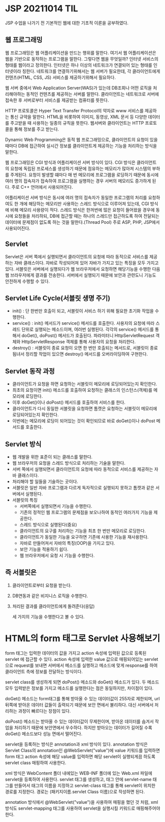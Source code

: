 # JSP 20211014 TIL

JSP 수업을 나가기 전 기본적인 웹에 대한 기초적 이론을 공부하였다.

## 웹 프로그래밍

웹 프로그래밍은 웹 어플리케이션을 만드는 행위를 말한다. 여기서 웹 어플리케이션은 웹을 기반으로 동작하는 프로그램을 말한다.
그렇다면 웹을 무엇일까? 인터넷 서비스의 형태를 웹이라고 정의한다. 인터넷은 하나 이상의 네트워크가 연결되어 있는 형태를 인터넷이라 칭한다.
네트워크를 연결하기위해서는 웹 서버가 필요한데, 각 클라이언트에게 컨텐츠(HTML, CSS, JS) 서비스를 제공하기위해서 필요하다.

웹 서버 중에서 Web Application Server(WAS)가 있는데 DB조회나 어떤 로직을 처리해야하는 동적인 컨텐츠를 제공하는 서버를 말한다.
클라이언트는 네트워크로 서버에 접속한 후 서버로부터 서비스를 제공받는 컴퓨터를 뜻한다.

HTTP 프로토콜은 Hyper Text Transfer Protocol의 약자로 www 서비스를 제공하는 통신 규약을 말한다. HTML을 비롯하여 이미지, 동영상,
XML 문서 등 다양한 데이터를 주고받을 때 사용하는 일종의 규칙을 뜻한다. 웹서버와 클라이언트는 HTTP 프로토콜을 통해 정보를 주고 받는다.

Dynamic Web Programming은 동적 웹 프로그래밍으로, 클라이언트의 요청이 있을 때마다 DB에 접근하여 실시간 정보를 클라이언트게 제공하는 기능을 처리하는 방식을 말한다.

웹 프로그래밍은 CGI 방식과 어플리케이션 서버 방식이 있다.
CGI 방식은 클라이언트의 요청에 독립된 프로세스를 생성하기 때문에 점유하는 메모리가 많아져 시스템의 부하를 주게된다.
요청이 발생할 떄마다 매 번 메모리에 프로그램을 로딩하기 때문에 동시에 여러 명의 접속자가 접속하여 프로그램을 실행하는 경우
서버의 메모리도 증가하게 된다. 주로 C++ 언어에서 사용되어진다.

어플리케이션 서버 방식은 동시에 여러 명의 접속자가 동일한 프로그램의 처리를 요청하여도 한 개에 해당하는 메모리만 사용하는
스레드 방식으로 이루어져 있는데, CGI 방식에 비해 메모리 사용량이 적다. 스레드 방식은 한꺼번에 많은 요청이 들어왔을 경우에
동시에 요청들을 처리하되, DB에 접근할 때는 하나의 스레드만 접근하도록 하여 전달되는 데이터에 문제점이 없도록 하는 것을 말한다.(Thread Pool)
주로 ASP, PHP, JSP에서 사용되어진다.

## Servlet

Servlet은 서버 쪽에서 실행되면서 클라이언트의 요청에 따라 동적으로 서비스를 제공하는 자바 클래스이다.
자바로 작성되어져 있어 자바가 가지고 있는 특징을 모두 가지고 있다. 서블릿은 서버에서 실행되다가 웹 브라우저에서 요청하면
해당기능을 수행한 다음 웹 브라우저에게 결과를 전송한다. 서버에서 실행되기 때문에 보안과 관련도니 기능도 안전하게 수행할 수 있다.

## Servlet Life Cycle(서블릿 생명 주기)

- init() : 단 한번만 호출이 되고, 서블릿이 서비스 하기 위해 필요한 초기화 작업을 수행한다.
- service() : init() 메서드가 service() 메서드를 호출한다. 사용자의 요청에 따라 스레드 단위로 실행되는 메소드이며,
  여러번 실행된다. 각각의 service() 메서드를 통해서 doGet(), doPost() 메서드가 호출된다.
  파라미터니 HttpServletRequest 객체와 HttpServletResponse 객체를 통해 사용자의 요청을 처리한다.
- destroy() : 서블릿이 종료 요청이 오면 한 번만 호출되는 메서드로, 서블릿이 종료됨녀서 정리할 작업이 있으면 destroy() 메서드를 오버라이딩하여 구현한다.

## Servlet 동작 과정

- 클라이언트가 요청을 하면 요청하는 서블릿이 메모리에 로딩되어있는지 확인한다.
- 최초의 요청이면 init() 메소드를 호출하여 요청하는 클래스의 인스턴스(객체)를 메모리에 로딩한다.
- 이후 doGet()이나 doPost() 메서드를 호출하여 서비스를 한다.
- 클라이언트가 다시 동일한 서블릿을 요청하면 톰캣은 요청하는 서블릿이 메모리에 로딩되어있는지 확인한다.
- 이번에는 메모리에 로딩이 되어있는 것이 확인되므로 바로 doGet()이나 doPost 메서드를 호출한다.

## Servlet 방식

- 웹 개발을 위한 표준이 되는 클래스를 말한다.
- 웹 브라우저의 요청을 스레드 방식으로 처리하는 기술을 말한다.
- 서버 쪽에서 실행되면서 클라이언트의 요청에 따라 동적으로 서비스를 제공하는 자바 클래스이다.
- 처리해야 할 일들을 기술하는 곳이다.
- 서블릿은 일반 자바 프로그램과 다르게 독자적으로 실행되지 못하고 톰캣과 같은 서버에서 실행된다.
- 서블릿의 특징
  - 서버쪽에서 실행되면서 기능을 수행한다.
  - 기존의 정적인 웹 프로그램의 문제점을 보오나하여 동적인 여러가지 기능을 제공한다.
  - 스레드 방식으로 실행된다(중요)
  - 클라이언트의 요구를 처리하는 기능을 최초 한 번만 메모리로 로딩한다.
  - 클라이언트가 동일한 기능을 요구하면 기존에 사용한 기능을 재사용한다.
  - 자바로 만들어져서 자바의 특징(OOP)을 가지고 있다.
  - 보안 기능을 적용하기 쉽다.
  - 웹 브라우저에서 요청 시 기능을 수행한다.

## 즉 서블릿은

1.  클라이언트로부터 요청을 받는다.
2.  DB연동과 같은 비지니스 로직을 수행한다.
3.  처리된 결과를 클라이언트에게 돌려준다(응답)

    세 가지의 기능을 수행한다고 볼 수 있다.

# HTML의 form 태그로 Servlet 사용해보기

form 태그는 입력한 데이터의 값을 가지고 action 속성에 입력된 값으로 등록된 servlet 에 접근할 수 있다.
action 속성에 입력한 value 값으로 매핑되어있는 servlet으로 request를 보내면 서버에서 메소드를 실행하고
메소드에 맞게 response를 하여 클라이언트 측에 정보를 전달하는 방식이다.

servlet class를 생성하게 되면 doPost() 메소드와 doGet() 메소드가 있다. 두 메소드 모두 입력받은 정보를 가지고
메소드를 실행한다는 점은 동일하지만, 차이점이 있다.

doGet() 메소드는 form태그를 통해 받아올 수 있는 데이터값이 255자로 제한되며, url 뒤쪽에 받아온 데이터 값들이 출력되기 때문에
보안 면에서 불리하다. 대신 서버에서 처리하는 과정이 빠르다는 장점이 있다.

doPost() 메소드는 받아올 수 있는 데이터값이 무제한이며, 받아온 데이터를 숨겨서 작업을 처리하기 때문에 보안면에서 우수하다.
하지만 받아오는 데이터가 길어질 수록 doGet() 메소드보다 성능 면에서 떨어진다.

servlet을 등록하는 방식은 annotation과 xml 방식이 있다. annotation 방식은 Servlet Class의 annotation인 @WebServlet("value")에
value 키워드를 입력하면 form 태그 action 속성에 해당 value를 입력하면 해당 servlet이 실행되게끔 하도록 servlet class 매핑하여 사용한다.

xml 방식은 WebContent 폴더 내에있는 WEB-INF 폴더에 있는 Web.xml 파일에 servlet을 등록하여 사용한다.
servlet 태그를 생성하고, 태그 안에 servlet-name 태그를 만들어서 태그의 이름을 지정하고 servlet-class 태그를 통해 servlet이 위치한 경로를 지정한다.
경로는 (패키지이름.servlet Class 이름)으로 작성하면 된다.

annotation 방식에서 @WebServlet("value")을 사용하여 매핑을 했던 것 처럼, xml 방식도 servlet-mapping 태그를 사용하여 servlet을 실행시킬 키워드로 매핑해주어야한다.
